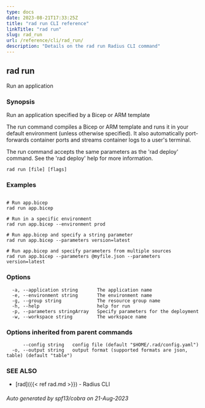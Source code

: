 ```yaml
---
type: docs
date: 2023-08-21T17:33:25Z
title: "rad run CLI reference"
linkTitle: "rad run"
slug: rad_run
url: /reference/cli/rad_run/
description: "Details on the rad run Radius CLI command"
---
```

## rad run

Run an application

### Synopsis

Run an application specified by a Bicep or ARM template
	
The run command compiles a Bicep or ARM template and runs it in your default environment (unless otherwise specified). It also automatically port-forwards container ports and streams container logs to a user's terminal.
		
The run command accepts the same parameters as the 'rad deploy' command. See the 'rad deploy' help for more information.
	

```
rad run [file] [flags]
```

### Examples

```

# Run app.bicep
rad run app.bicep

# Run in a specific environment
rad run app.bicep --environment prod

# Run app.bicep and specify a string parameter
rad run app.bicep --parameters version=latest

# Run app.bicep and specify parameters from multiple sources
rad run app.bicep --parameters @myfile.json --parameters version=latest

```

### Options

```
  -a, --application string       The application name
  -e, --environment string       The environment name
  -g, --group string             The resource group name
  -h, --help                     help for run
  -p, --parameters stringArray   Specify parameters for the deployment
  -w, --workspace string         The workspace name
```

### Options inherited from parent commands

```
      --config string   config file (default "$HOME/.rad/config.yaml")
  -o, --output string   output format (supported formats are json, table) (default "table")
```

### SEE ALSO

* [rad]({{< ref rad.md >}})	 - Radius CLI

###### Auto generated by spf13/cobra on 21-Aug-2023
